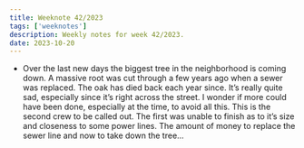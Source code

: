 ```yaml
---
title: Weeknote 42/2023
tags: ['weeknotes']
description: Weekly notes for week 42/2023.
date: 2023-10-20
---
```

- Over the last new days the biggest tree in the neighborhood is coming down. A massive root was cut through a few years ago when a sewer was replaced. The oak has died back each year since. It’s really quite sad, especially since it’s right across the street. I wonder if more could have been done, especially at the time, to avoid all this. This is the second crew to be called out. The first was unable to finish as to it’s size and closeness to some power lines. The amount of money to replace the sewer line and now to take down the tree...